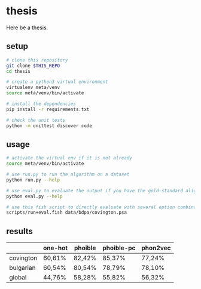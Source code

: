 # thesis

Here be a thesis.


## setup

```bash
# clone this repository
git clone $THIS_REPO
cd thesis

# create a python3 virtual environment
virtualenv meta/venv
source meta/venv/bin/activate

# install the dependencies
pip install -r requirements.txt

# check the unit tests
python -m unittest discover code
```


## usage

```bash
# activate the virtual env if it is not already
source meta/venv/bin/activate

# use run.py to run the algorithm on a dataset
python run.py --help

# use eval.py to evaluate the output if you have the gold-standard alignments
python eval.py --help

# use this fish script to directly evaluate with several option combinations
scripts/run+eval.fish data/bdpa/covington.psa
```


## results

|           | one-hot | phoible | phoible-pc | phon2vec |
|-----------|---------|---------|------------|----------|
| covington |  60,61% |  82,42% |     85,37% |   77,24% |
| bulgarian |  60,54% |  80,54% |     78,79% |   78,10% |
| global    |  44,76% |  58,28% |     55,82% |   56,32% |
